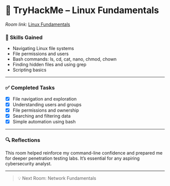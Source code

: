# 🐧 TryHackMe – Linux Fundamentals

*Room link:* [Linux Fundamentals](https://tryhackme.com/room/linuxfundamentals)

### 🧠 Skills Gained
- Navigating Linux file systems
- File permissions and users
- Bash commands: ls, cd, cat, nano, chmod, chown
- Finding hidden files and using grep
- Scripting basics

---

### ✅ Completed Tasks
- [x] File navigation and exploration  
- [x] Understanding users and groups  
- [x] File permissions and ownership  
- [x] Searching and filtering data  
- [x] Simple automation using bash

---

### 🔍 Reflections
This room helped reinforce my command-line confidence and prepared me for deeper penetration testing labs. It’s essential for any aspiring cybersecurity analyst.

---

> 💡 Next Room: Network Fundamentals
